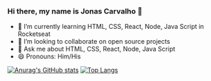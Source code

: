 ### Hi there, my name is Jonas Carvalho 👋

- 🌱 I’m currently learning HTML, CSS, React, Node, Java Script in Rocketseat
- 👯 I’m looking to collaborate on open source projects
- 💬 Ask me about HTML, CSS, React, Node, Java Script
- 😄 Pronouns: Him/His

[![Anurag's GitHub stats](https://github-readme-stats.vercel.app/api?username=jonasmcarvalho&show_icons=true&theme=tokyonight)](https://github.com/anuraghazra/github-readme-stats)
[![Top Langs](https://github-readme-stats.vercel.app/api/top-langs/?username=jonasmcarvalho&layout=compact)](https://github.com/anuraghazra/github-readme-stats)

<!--
**jonasmcarvalho/jonasmcarvalho** is a ✨ _special_ ✨ repository because its `README.md` (this file) appears on your GitHub profile.

Here are some ideas to get you started:

- 🌱 I’m currently learning HTML, CSS, React, Node, Java Script on Rocketseat
- 👯 I’m looking to collaborate on open source projects
- 💬 Ask me about HTML, CSS, React, Node, Java Script
- 📫 How to reach me: ...
- 😄 Pronouns: Him/His
- ⚡ Fun fact: ...
-->
